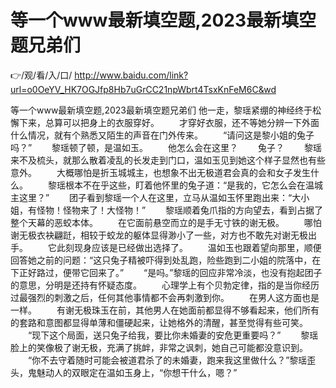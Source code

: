 # 等一个www最新填空题,2023最新填空题兄弟们

👉/观/看/入/口/ http://www.baidu.com/link?url=o0OeYV_HK7OGJfp8Hb7uGrCC21npWbrt4TsxKnFeM6C&wd

等一个www最新填空题,2023最新填空题兄弟们
他一走，黎瑶紧绷的神经终于松懈下来，总算可以把身上的衣服穿好。
　　才穿好衣服，还不等她分辨一下外面什么情况，就有个熟悉又陌生的声音在门外传来。
　　“请问这是黎小姐的兔子吗？”
　　黎瑶顿了顿，是温如玉。
　　他怎么会在这里？
　　兔子？
　　黎瑶来不及梳头，就那么散着凌乱的长发走到门口，温如玉见到她这个样子显然也有些意外。
　　大概哪怕是折玉城城主，也想象不出无极道君会真的会和女子发生什么。
　　黎瑶根本不在乎这些，盯着他怀里的兔子道：“是我的，它怎么会在温城主这里？”
　　团子看到黎瑶一个人在这里，立马从温如玉怀里跑出来：“大小姐，有怪物！怪物来了！大怪物！”
　　黎瑶顺着兔爪指的方向望去，看到占据了整个天幕的恶蛟本体。
　　在它面前悬空而立的是手无寸铁的谢无极。
　　哪怕谢无极衣袂翩跹，相较于蛟龙的躯体显得渺小了一些，对方也不敢先对谢无极出手。
　　它此刻现身应该是已经做出选择了。
　　温如玉也跟着望向那里，顺便回答她之前的问题：“这只兔子精被吓得到处乱跑，险些跑到二小姐的院落中，在下正好路过，便带它回来了。”
　　“是吗。”黎瑶的回应非常冷淡，也没有抱起团子的意思，分明是还持有怀疑态度。
　　心理学上有个贝勃定律，指的是当你经历过最强烈的刺激之后，任何其他事情都不会再刺激到你。
　　在男人这方面也是一样。
　　有谢无极珠玉在前，其他男人在她面前都显得不够看起来，他们所有的套路和意图都显得单薄和僵硬起来，让她格外的清醒，甚至觉得有些可笑。
　　“现下这个局面，送只兔子给我，要比你未婚妻的安危更重要吗？”
　　黎瑶脸上的笑像极了谢无极，充满了挑衅，非常之讽刺，她自己可能都没意识到。
　　“你不去守着随时可能会被道君杀了的未婚妻，跑来我这里做什么？”黎瑶歪头，鬼魅动人的双眼定在温如玉身上，“你想干什么，嗯？”

